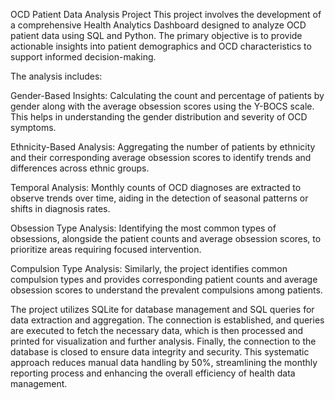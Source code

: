 OCD Patient Data Analysis Project
This project involves the development of a comprehensive Health Analytics Dashboard designed to analyze OCD patient data using SQL and Python. The primary objective is to provide actionable insights into patient demographics and OCD characteristics to support informed decision-making.

The analysis includes:

Gender-Based Insights: Calculating the count and percentage of patients by gender along with the average obsession scores using the Y-BOCS scale. This helps in understanding the gender distribution and severity of OCD symptoms.

Ethnicity-Based Analysis: Aggregating the number of patients by ethnicity and their corresponding average obsession scores to identify trends and differences across ethnic groups.

Temporal Analysis: Monthly counts of OCD diagnoses are extracted to observe trends over time, aiding in the detection of seasonal patterns or shifts in diagnosis rates.

Obsession Type Analysis: Identifying the most common types of obsessions, alongside the patient counts and average obsession scores, to prioritize areas requiring focused intervention.

Compulsion Type Analysis: Similarly, the project identifies common compulsion types and provides corresponding patient counts and average obsession scores to understand the prevalent compulsions among patients.

The project utilizes SQLite for database management and SQL queries for data extraction and aggregation. The connection is established, and queries are executed to fetch the necessary data, which is then processed and printed for visualization and further analysis. Finally, the connection to the database is closed to ensure data integrity and security. This systematic approach reduces manual data handling by 50%, streamlining the monthly reporting process and enhancing the overall efficiency of health data management.
